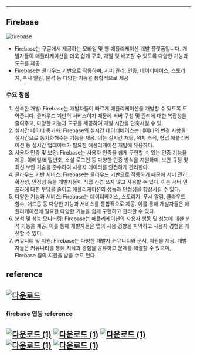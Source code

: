 -----------------------------------
## Firebase
![firebase](https://github.com/minso00/android_project/assets/105704159/ba7a60fc-f5dd-49f1-8c1b-fef48027d448)
* Firebase는 구글에서 제공하는 모바일 및 웹 애플리케이션 개발 플랫폼입니다. 개발자들이 애플리케이션을 더욱 쉽게 구축, 개발 및 배포할 수 있도록 다양한 기능과 도구를 제공
* Firebase는 클라우드 기반으로 작동하며, 서버 관리, 인증, 데이터베이스, 스토리지, 푸시 알림, 분석 등 다양한 기능을 통합적으로 제공
### 주요 장점
1. 신속한 개발: Firebase는 개발자들이 빠르게 애플리케이션을 개발할 수 있도록 도와줍니다. 클라우드 기반의 서비스이기 때문에 서버 구성 및 관리에 대한 복잡성을 줄여주고, 다양한 기능과 도구를 제공하여 개발 시간을 단축시킬 수 있.
2. 실시간 데이터 동기화: Firebase의 실시간 데이터베이스는 데이터의 변경 사항을 실시간으로 동기화해주는 기능을 제공. 이는 실시간 채팅, 위치 추적, 협업 애플리케이션 등 실시간 업데이트가 필요한 애플리케이션 개발에 유용하다.
3. 사용자 인증 및 보안: Firebase는 사용자 인증을 쉽게 구현할 수 있는 인증 기능을 제공. 이메일/비밀번호, 소셜 로그인 등 다양한 인증 방식을 지원하며, 보안 규정 및 최신 보안 기술을 준수하여 사용자 데이터를 안전하게 관리한다.
4. 클라우드 기반 서비스: Firebase는 클라우드 기반으로 작동하기 때문에 서버 관리, 확장성, 안정성 등을 개발자들이 직접 신경 쓰지 않고 사용할 수 있다. 이는 서버 인프라에 대한 부담을 줄이고 애플리케이션의 성능과 안정성을 향상시킬 수 있다.
5. 다양한 기능과 서비스: Firebase는 데이터베이스, 스토리지, 푸시 알림, 클라우드 함수, 애드몹 등 다양한 기능과 서비스를 통합적으로 제공. 이를 통해 개발자들은 애플리케이션에 필요한 다양한 기능을 쉽게 구현하고 관리할 수 있다.
6. 분석 및 성능 모니터링: Firebase는 애플리케이션의 사용자 행동 및 성능에 대한 분석 기능을 제공. 이를 통해 개발자들은 앱의 사용 경향을 파악하고 사용자 경험을 개선할 수 있다.
7. 커뮤니티 및 지원: Firebase는 다양한 개발자 커뮤니티와 문서, 지원을 제공. 개발자들은 커뮤니티를 통해 지식과 경험을 공유하고 문제를 해결할 수 있으며, Firebase 팀의 지원을 받을 수도 있다.
## reference
[![다운로드](https://github.com/minso00/android_project/assets/105704159/c5aaffeb-38a7-494a-b263-9e04aebd907b)](https://chat.openai.com/)
-----------------------------------
### firebase 연동 reference
[![다운로드 (1)](https://github.com/minso00/android_project/assets/105704159/217eb4b3-1262-421c-9ba0-109ef0e02f8f)](https://lakue.tistory.com/37)
[![다운로드 (1)](https://github.com/minso00/android_project/assets/105704159/95f3540d-c388-4eae-8cb7-efc9cab7cb65)](https://angelplayer.tistory.com/263)
[![다운로드 (1)](https://github.com/minso00/android_project/assets/105704159/a964d93c-51e3-4d3d-98b4-68197a28b345)](https://chobodogfootruler.tistory.com/30)
[![다운로드 (1)](https://github.com/minso00/android_project/assets/105704159/6787fae9-5d85-4b4f-a065-b870945c1d29)](https://bellog.tistory.com/3)
[![다운로드 (1)](https://github.com/minso00/android_project/assets/105704159/8f0c19d5-b448-4b03-9e72-b7efe7e22ba6)](https://velog.io/@dooooreeee/%EC%95%88%EB%93%9C%EB%A1%9C%EC%9D%B4%EB%93%9C-SHA-1-%EC%95%84%EB%9D%BC%EB%B3%B4%EC%9E%90Tasks-%EC%95%88%EB%B3%B4%EC%9E%84-%ED%95%B4%EA%B2%B0)
-----------------------------------

